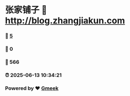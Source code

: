 # 张家铺子 :link: http://blog.zhangjiakun.com 
### :page_facing_up: [5](http://blog.zhangjiakun.com/tag.html) 
### :speech_balloon: 0 
### :hibiscus: 566 
### :alarm_clock: 2025-06-13 10:34:21 
### Powered by :heart: [Gmeek](https://github.com/Meekdai/Gmeek)
